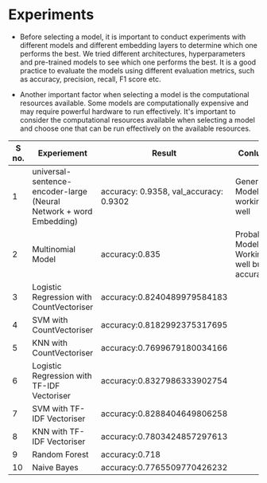 # Experiments

- Before selecting a model, it is important to conduct experiments with different models and different embedding layers to determine which one performs the best. 
We tried different architectures, hyperparameters and pre-trained models to see which one performs the best. 
It is a good practice to evaluate the models using different evaluation metrics, such as accuracy, precision, recall, F1 score etc.

- Another important factor when selecting a model is the computational resources available. Some models are computationally expensive and may require powerful hardware 
to run effectively. It's important to consider the computational resources available when selecting a model and choose one that can be run effectively on the 
available resources.


S no. | Experiement | Result | Conlusion | Link 
--- | --- | --- | --- |--- 
1 | universal-sentence-encoder-large (Neural Network + word Embedding) | accuracy: 0.9358, val_accuracy: 0.9302| Generalized Model, working well | [Notebook](https://github.com/AaronANoronha/CustomerReviewAnalysis/blob/main/Experiments/Universal_Sentence_Encoder_%2B_2_layer.ipynb) 
2 | Multinomial Model | accuracy:0.835| Proballistic Model, Working well but low accuracy |
3|Logistic Regression with CountVectoriser | accuracy:0.8240489979584183|
4|SVM with CountVectoriser| accuracy:0.8182992375317695|
5|KNN with CountVectoriser| accuracy:0.7699679180034166|
6|Logistic Regression with TF-IDF Vectoriser| accuracy:0.8327986333902754|
7|SVM with TF-IDF Vectoriser| accuracy:0.8288404649806258|
8|KNN with TF-IDF Vectoriser| accuracy:0.7803424857297613|
9|Random Forest| accuracy:0.718|
10|Naive Bayes| accuracy:0.7765509770426232|
